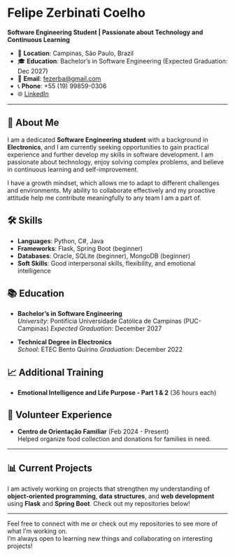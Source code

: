 # Felipe Zerbinati Coelho

**Software Engineering Student | Passionate about Technology and Continuous Learning**

- 📍 **Location**: Campinas, São Paulo, Brazil  
- 🎓 **Education**: Bachelor’s in Software Engineering (Expected Graduation: Dec 2027)  
- 📧 **Email**: fezerba@gmail.com  
- 📞 **Phone**: +55 (19) 99859-0306  
- 🌐 [LinkedIn](https://www.linkedin.com/in/felipe-coelho-5aa8a9279/)

---

## 👋 About Me

I am a dedicated **Software Engineering student** with a background in **Electronics**, and I am currently seeking opportunities to gain practical experience and further develop my skills in software development. I am passionate about technology, enjoy solving complex problems, and believe in continuous learning and self-improvement. 

I have a growth mindset, which allows me to adapt to different challenges and environments. My ability to collaborate effectively and my proactive attitude help me contribute meaningfully to any team I am a part of.

## 🛠 Skills

- **Languages**: Python, C#, Java  
- **Frameworks**: Flask, Spring Boot (beginner)  
- **Databases**: Oracle, SQLite (beginner), MongoDB (beginner)
- **Soft Skills**: Good interpersonal skills, flexibility, and emotional intelligence

## 📚 Education

- **Bachelor’s in Software Engineering**  
  *University*: Pontifícia Universidade Católica de Campinas (PUC-Campinas)
  *Expected Graduation*: December 2027

- **Technical Degree in Electronics**   
  *School*: ETEC Bento Quirino 
  *Graduation*: December 2022

## 📈 Additional Training

- **Emotional Intelligence and Life Purpose - Part 1 & 2** (36 hours each)

## 🤝 Volunteer Experience

- **Centro de Orientação Familiar** (Feb 2024 - Present)  
  Helped organize food collection and donations for families in need.

---

## 📊 Current Projects

I am actively working on projects that strengthen my understanding of **object-oriented programming**, **data structures**, and **web development** using **Flask** and **Spring Boot**. Check out my repositories below!

---

Feel free to connect with me or check out my repositories to see more of what I’m working on.  
I’m always open to learning new things and collaborating on interesting projects!

